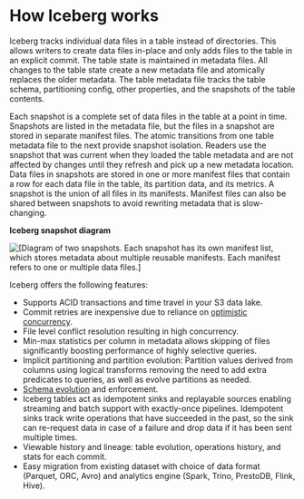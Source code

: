 # How Iceberg works<a name="emr-iceberg-how-it-works"></a>

Iceberg tracks individual data files in a table instead of directories\. This allows writers to create data files in\-place and only adds files to the table in an explicit commit\. The table state is maintained in metadata files\. All changes to the table state create a new metadata file and atomically replaces the older metadata\. The table metadata file tracks the table schema, partitioning config, other properties, and the snapshots of the table contents\. 

Each snapshot is a complete set of data files in the table at a point in time\. Snapshots are listed in the metadata file, but the files in a snapshot are stored in separate manifest files\. The atomic transitions from one table metadata file to the next provide snapshot isolation\. Readers use the snapshot that was current when they loaded the table metadata and are not affected by changes until they refresh and pick up a new metadata location\. Data files in snapshots are stored in one or more manifest files that contain a row for each data file in the table, its partition data, and its metrics\. A snapshot is the union of all files in its manifests\. Manifest files can also be shared between snapshots to avoid rewriting metadata that is slow\-changing\.

**Iceberg snapshot diagram**

![\[Diagram of two snapshots. Each snapshot has its own manifest list, which stores metadata about multiple reusable manifests. Each manifest refers to one or multiple data files.\]](http://docs.aws.amazon.com/emr/latest/ReleaseGuide/images/Iceberg-snapshot-diagram.png)

Iceberg offers the following features:
+ Supports ACID transactions and time travel in your S3 data lake\.
+ Commit retries are inexpensive due to reliance on [optimistic concurrency](https://iceberg.apache.org/#reliability/#concurrent-write-operations)\.
+ File level conflict resolution resulting in high concurrency\.
+ Min\-max statistics per column in metadata allows skipping of files significantly boosting performance of highly selective queries\.
+ Implicit partitioning and partition evolution: Partition values derived from columns using logical transforms removing the need to add extra predicates to queries, as well as evolve partitions as needed\.
+ [Schema evolution](https://iceberg.apache.org/#evolution/#schema-evolution) and enforcement\.
+ Iceberg tables act as idempotent sinks and replayable sources enabling streaming and batch support with exactly\-once pipelines\. Idempotent sinks track write operations that have succeeded in the past, so the sink can re\-request data in case of a failure and drop data if it has been sent multiple times\.
+ Viewable history and lineage: table evolution, operations history, and stats for each commit\.
+ Easy migration from existing dataset with choice of data format \(Parquet, ORC, Avro\) and analytics engine \(Spark, Trino, PrestoDB, Flink, Hive\)\.